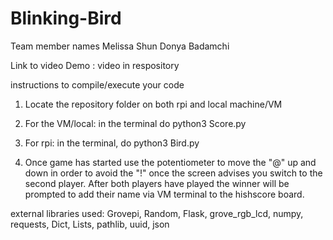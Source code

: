 # Blinking-Bird
Team member names
Melissa Shun 
Donya Badamchi 

Link to video Demo : video in respository 

instructions to compile/execute your code
1. Locate the repository folder on both rpi and local machine/VM

2. For the VM/local: in the terminal do python3 Score.py

3. For rpi: in the terminal, do python3 Bird.py

4. Once game has started use the potentiometer to move the "@" up and down in order to avoid the "!" once the screen advises you switch to the second player. After both players have played the winner will be prompted to add their name via VM terminal to the hishscore board.


external libraries used: Grovepi, Random, Flask, grove_rgb_lcd, numpy, requests, Dict, Lists, pathlib, uuid, json


